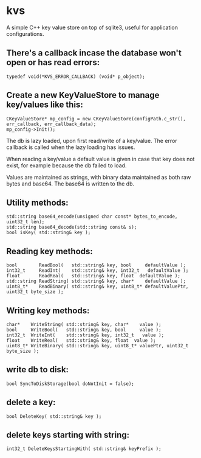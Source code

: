 # kvs
A simple C++ key value store on top of sqlite3, useful for application configurations.

## There's a callback incase the database won't open or has read errors:
`typedef void(*KVS_ERROR_CALLBACK) (void* p_object);`

## Create a new KeyValueStore to manage key/values like this:
```
CKeyValueStore* mp_config = new CKeyValueStore(configPath.c_str(), err_callback, err_callback_data);
mp_config->Init();
```

The db is lazy loaded, upon first read/write of a key/value. The error callback is called when the lazy loading has issues. 

When reading a key/value a default value is given in case that key does not exist, for example because the db failed to load. 

Values are maintained as strings, with binary data maintained as both raw bytes and base64. The base64 is written to the db.

## Utility methods:
```
std::string base64_encode(unsigned char const* bytes_to_encode, uint32_t len);
std::string base64_decode(std::string const& s);
bool isKey( std::string& key );
```

## Reading key methods:
```
bool        ReadBool(   std::string& key, bool     defaultValue );
int32_t     ReadInt(    std::string& key, int32_t   defaultValue );
float       ReadReal(   std::string& key, float  defaultValue );
std::string ReadString( std::string& key, char*    defaultValue );
uint8_t*    ReadBinary( std::string& key, uint8_t* defaultValuePtr, uint32_t byte_size );
```

## Writing key methods:
```
char*    WriteString( std::string& key, char*    value );
bool     WriteBool(   std::string& key, bool     value );
int32_t  WriteInt(    std::string& key, int32_t   value );
float    WriteReal(   std::string& key, float  value );
uint8_t* WriteBinary( std::string& key, uint8_t* valuePtr, uint32_t byte_size );
```

## write db to disk:
`bool SyncToDiskStorage(bool doNotInit = false);`		

## delete a key:
`bool DeleteKey( std::string& key );`

## delete keys starting with string:
`int32_t DeleteKeysStartingWith( std::string& keyPrefix );`

